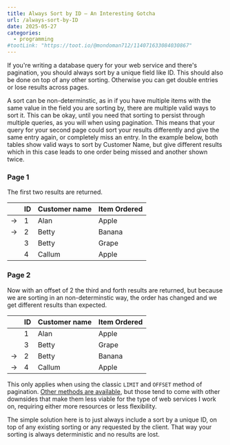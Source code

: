 ```yaml
---
title: Always Sort by ID — An Interesting Gotcha
url: /always-sort-by-ID
date: 2025-05-27
categories:
  - programming
#tootLink: "https://toot.io/@mondoman712/114071633084030867"
---
```


If you're writing a database query for your web service and there's pagination,
you should always sort by a unique field like ID. This should also be done on
top of any other sorting. Otherwise you can get double entries or lose results
across pages.<!--more--></br>

A sort can be non-determinstic, as in if you have multiple items with the same
value in the field you are sorting by, there are multiple valid ways to sort it.
This can be okay, until you need that sorting to persist through multiple
queries, as you will when using pagination. This means that your query for your
second page could sort your results differently and give the same entry again,
or completely miss an entry. In the example below, both tables show valid ways
to sort by Customer Name, but give different results which in this case leads to
one order being missed and another shown twice.

### Page 1

The first two results are returned.

| | **ID** | **Customer name** | **Item Ordered** |
| --- | --- | --- | --- |
| -> | 1 | Alan | Apple |
| -> | 2 | Betty | Banana |
|  | 3 | Betty | Grape |
|  | 4 | Callum | Apple |

### Page 2

Now with an offset of 2 the third and forth results are returned, but because we
are sorting in an non-determinstic way, the order has changed and we get
different results than expected.

| | **ID** | **Customer name** | **Item Ordered** |
| --- | --- | --- | --- |
| | 1 | Alan | Apple |
| | 3 | Betty | Grape |
| -> | 2 | Betty | Banana |
| -> | 4 | Callum | Apple |

This only applies when using the classic `LIMIT` and `OFFSET` method of
pagination. [Other methods are
available](https://www.citusdata.com/blog/2016/03/30/five-ways-to-paginate/),
but those tend to come with other downsides that make them less viable for the
type of web services I work on, requiring either more resources or less
flexibility.

The simple solution here is to just always include a sort by a unique ID, on top
of any existing sorting or any requested by the client. That way your sorting is
always deterministic and no results are lost.
